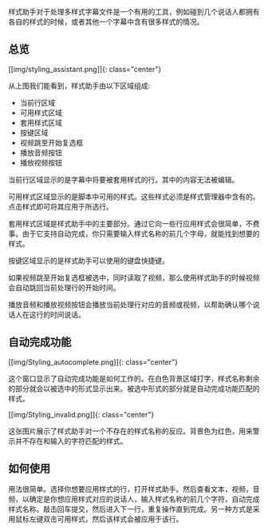 样式助手对于处理多样式字幕文件是一个有用的工具，例如碰到几个说话人都拥有各自的样式的时候，或者其他一个字幕中含有很多样式的情况。

## 总览  ##
[[img/styling_assistant.png]]{: class="center"}

从上图我们能看到，样式助手由以下区域组成:

* 当前行区域
* 可用样式区域
* 套用样式区域
* 按键区域
* 视频跳至开始复选框
* 播放音频按钮
* 播放视频按钮

当前行区域显示的是字幕中将要被套用样式的行。其中的内容无法被编辑。


可用样式区域显示的是脚本中可用的样式。这些样式必须是样式管理器中含有的。点击样式即可将其应用于所选行。

套用样式区域是样式助手中的主要部分。通过它向一些行应用样式会很简单，不费事。由于它支持自动完成，你只需要输入样式名称的前几个字母，就能找到想要的样式。

按键区域显示的是样式助手可以使用的键盘快捷键。

如果视频跳至开始复选框被选中，同时读取了视频，那么使用样式助手的时候视频会自动跳回当前处理行的开始时间。

播放音频和播放视频按钮会播放当前处理行对应的音频或视频，以帮助确认哪个说话人在这行的时间说话。

## 自动完成功能  ##
[[img/Styling_autocomplete.png]]{: class="center"}

这个窗口显示了自动完成功能是如何工作的。在白色背景区域打字，样式名称剩余的部分就会以被选中的形式显示出来。被选中形式的部分就是自动完成功能匹配的样式。

[[img/Styling_invalid.png]]{: class="center"}

这张图片展示了样式助手对一个不存在的样式名称的反应。背景色为红色，用来警示并不存在和输入的字符匹配的样式。


## 如何使用  ##
用法很简单。选择你想要应用样式的行，打开样式助手。然后查看文本，视频，音频，以确定是你想应用样式对应的说话人，输入样式名称的前几个字符，自动完成样式名称。敲击回车提交，然后进入下一行，重复操作直到完成。另一种方式是采用鼠标左键双击可用样式，然后该样式会被应用于该行。
